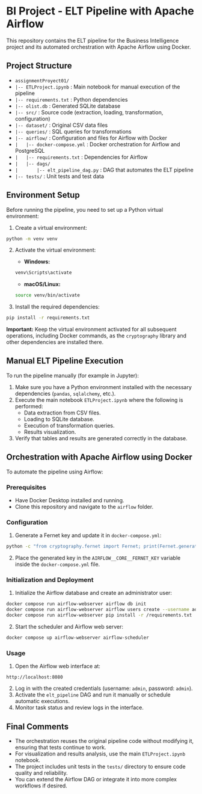 # BI Project - ELT Pipeline with Apache Airflow

This repository contains the ELT pipeline for the Business Intelligence project and its automated orchestration with Apache Airflow using Docker.



## Project Structure


* `assignmentProyect01/`
* `|-- ETLProject.ipynb` : Main notebook for manual execution of the pipeline
* `|-- requirements.txt`     : Python dependencies
* `|-- olist.db`             : Generated SQLite database
* `|-- src/`                 : Source code (extraction, loading, transformation, configuration)
* `|-- dataset/`             : Original CSV data files
* `|-- queries/`             : SQL queries for transformations
* `|-- airflow/`             : Configuration and files for Airflow with Docker
* `|   |-- docker-compose.yml`       : Docker orchestration for Airflow and PostgreSQL
* `|   |-- requirements.txt`         : Dependencies for Airflow
* `|   |-- dags/`
* `|       |-- elt_pipeline_dag.py`  : DAG that automates the ELT pipeline
* `|-- tests/`                       : Unit tests and test data

## Environment Setup

Before running the pipeline, you need to set up a Python virtual environment:

1. Create a virtual environment:
```bash
python -m venv venv
```

2. Activate the virtual environment:
   - **Windows:**
   ```bash
   venv\Scripts\activate
   ```
   - **macOS/Linux:**
   ```bash
   source venv/bin/activate
   ```

3. Install the required dependencies:
```bash
pip install -r requirements.txt
```

**Important:** Keep the virtual environment activated for all subsequent operations, including Docker commands, as the `cryptography` library and other dependencies are installed there.

## Manual ELT Pipeline Execution

To run the pipeline manually (for example in Jupyter):

1. Make sure you have a Python environment installed with the necessary dependencies (`pandas`, `sqlalchemy`, etc.).
2. Execute the main notebook `ETLProject.ipynb` where the following is performed:
   * Data extraction from CSV files.
   * Loading to SQLite database.
   * Execution of transformation queries.
   * Results visualization.
3. Verify that tables and results are generated correctly in the database.

## Orchestration with Apache Airflow using Docker

To automate the pipeline using Airflow:

### Prerequisites

* Have Docker Desktop installed and running.
* Clone this repository and navigate to the `airflow` folder.

### Configuration

1. Generate a Fernet key and update it in `docker-compose.yml`:

```bash
python -c "from cryptography.fernet import Fernet; print(Fernet.generate_key().decode())"
```

2. Place the generated key in the `AIRFLOW__CORE__FERNET_KEY` variable inside the `docker-compose.yml` file.

### Initialization and Deployment

1. Initialize the Airflow database and create an administrator user:

```bash
docker compose run airflow-webserver airflow db init
docker compose run airflow-webserver airflow users create --username admin --firstname Admin --lastname User --role Admin --email admin@example.com --password admin
docker compose run airflow-webserver pip install -r /requirements.txt
```

2. Start the scheduler and Airflow web server:

```bash
docker compose up airflow-webserver airflow-scheduler
```

### Usage

1. Open the Airflow web interface at:

```text
http://localhost:8080
```

2. Log in with the created credentials (username: `admin`, password: `admin`).
3. Activate the `elt_pipeline` DAG and run it manually or schedule automatic executions.
4. Monitor task status and review logs in the interface.

## Final Comments

* The orchestration reuses the original pipeline code without modifying it, ensuring that tests continue to work.
* For visualization and results analysis, use the main `ETLProject.ipynb` notebook.
* The project includes unit tests in the `tests/` directory to ensure code quality and reliability.
* You can extend the Airflow DAG or integrate it into more complex workflows if desired.
